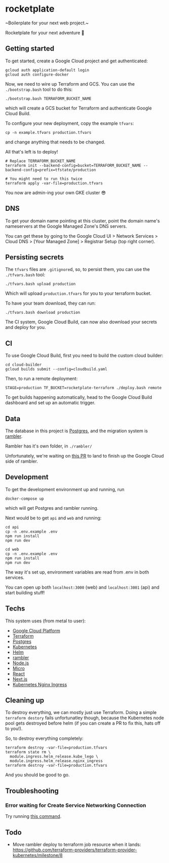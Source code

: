 # rocketplate

~Boilerplate for your next web project.~

Rocketplate for your next adventure 🚀


## Getting started

To get started, create a Google Cloud project and get authenticated:

```
gcloud auth application-default login
gcloud auth configure-docker
```

Now, we need to wire up Terraform and GCS. You can use the `./bootstrap.bash` tool to do this:

```
./bootstrap.bash TERRAFORM_BUCKET_NAME
```

which will create a GCS bucket for Terraform and authenticate Google Cloud Build.

To configure your new deployment, copy the example `tfvars`:

```
cp -n example.tfvars production.tfvars
```

and change anything that needs to be changed.

All that's left is to deploy!

```
# Replace TERRAFORM_BUCKET_NAME
terraform init --backend-config=bucket=TERRAFORM_BUCKET_NAME --backend-config=prefix=tfstate/production

# You might need to run this twice
terraform apply -var-file=production.tfvars
```

You now are admin-ing your own GKE cluster 😎


## DNS

To get your domain name pointing at this cluster, point the domain name's nameservers at the Google Managed Zone's DNS servers.

You can get these by going to the Google Cloud UI > Network Services > Cloud DNS > [Your Managed Zone] > Registrar Setup (top right corner).


## Persisting secrets

The `tfvars` files are `.gitignore`d, so, to persist them, you can use the `./tfvars.bash` tool:

```
./tfvars.bash upload production
```

Which will upload `production.tfvars` for you to your terraform bucket.

To have your team download, they can run:

```
./tfvars.bash download production
```

The CI system, Google Cloud Build, can now also download your secrets and deploy for you.


## CI

To use Google Cloud Build, first you need to build the custom cloud builder:

```
cd cloud-builder
gcloud builds submit --config=cloudbuild.yaml
```

Then, to run a remote deployment:

```
STAGE=production TF_BUCKET=rocketplate-terraform ./deploy.bash remote
```

To get builds happening automatically, head to the Google Cloud Build dashboard and set up an automatic trigger.


## Data

The database in this project is [Postgres](https://www.postgresql.org/), and the migration system is [rambler](https://github.com/elwinar/rambler).

Rambler has it's own folder, in `./rambler/`

Unfortunately, we're waiting on [this PR](https://github.com/terraform-providers/terraform-provider-kubernetes/pull/411) to land to finish up the Google Cloud side of rambler.


## Development

To get the development environment up and running, run

```
docker-compose up
```

which will get Postgres and rambler running.

Next would be to get `api` and `web` and running:

```
cd api
cp -n .env.example .env
npm run install
npm run dev
```

```
cd web
cp -n .env.example .env
npm run install
npm run dev
```

The way it's set up, environment variables are read from .env in both services.

You can open up both `localhost:3000` (web) and `localhost:3001` (api) and start building stuff!


## Techs

This system uses (from metal to user):

 * [Google Cloud Platform](https://cloud.google.com/)
 * [Terraform](https://www.terraform.io/)
 * [Postgres](https://www.postgresql.org/)
 * [Kubernetes](https://kubernetes.io/)
 * [Helm](https://helm.sh/)
 * [rambler](https://github.com/elwinar/rambler)
 * [Node.js](https://nodejs.org/)
 * [Micro](https://github.com/zeit/micro)
 * [React](https://reactjs.org/)
 * [Next.js](https://nextjs.org/)
 * [Kubernetes Nginx Ingress](https://kubernetes.github.io/ingress-nginx/)


## Cleaning up

To destroy everything, we can mostly just use Terraform. Doing a simple `terraform destory` fails unfortunatley though, because the Kubernetes node pool gets destroyed before helm (if you can create a PR to fix this, hats off to you!).

So, to destroy everything completely:

```
terraform destroy -var-file=production.tfvars
terraform state rm \
  module.ingress.helm_release.kube_lego \
  module.ingress.helm_release.nginx_ingress
terraform destroy -var-file=production.tfvars
```

And you should be good to go.


## Troubleshooting

### Error waiting for Create Service Networking Connection

Try running [this command](https://github.com/terraform-providers/terraform-provider-google/issues/3294#issuecomment-476715149).


## Todo

 - Move rambler deploy to terraform job resource when it lands: https://github.com/terraform-providers/terraform-provider-kubernetes/milestone/8
